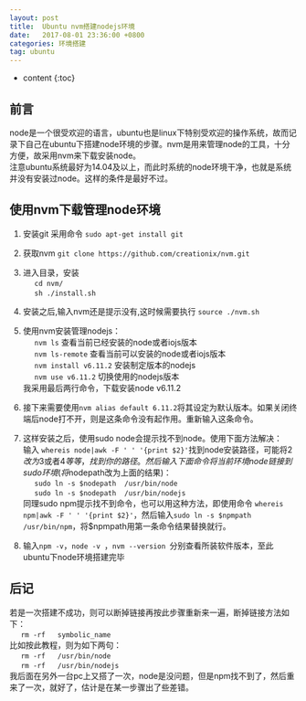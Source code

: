 ```yaml
---
layout: post
title:  Ubuntu nvm搭建nodejs环境
date:   2017-08-01 23:36:00 +0800
categories: 环境搭建
tag: ubuntu
---
```


* content
{:toc}


## 前言

node是一个很受欢迎的语言，ubuntu也是linux下特别受欢迎的操作系统，故而记录下自己在ubuntu下搭建node环境的步骤。nvm是用来管理node的工具，十分方便，故采用nvm来下载安装node。   
注意ubuntu系统最好为14.04及以上，而此时系统的node环境干净，也就是系统并没有安装过node。这样的条件是最好不过。

## 使用nvm下载管理node环境 
 
1. 安装git 采用命令  ```sudo apt-get install git```  

2. 获取nvm  ```git clone https://github.com/creationix/nvm.git```  

3. 进入目录，安装  
    &nbsp;&nbsp;&nbsp;&nbsp;
    ```cd nvm/```  
    &nbsp;&nbsp;&nbsp;&nbsp;
    ```sh ./install.sh```  

4. 安装之后,输入nvm还是提示没有,这时候需要执行  ```source ./nvm.sh```  

5. 使用nvm安装管理nodejs：  
    &nbsp;&nbsp;&nbsp;&nbsp;
    ```nvm ls```  查看当前已经安装的node或者iojs版本  
    &nbsp;&nbsp;&nbsp;&nbsp;
    ```nvm ls-remote```  查看当前可以安装的node或者iojs版本  
    &nbsp;&nbsp;&nbsp;&nbsp;
    ```nvm install v6.11.2```  安装制定版本的nodejs  
    &nbsp;&nbsp;&nbsp;&nbsp;
    ```nvm use v6.11.2```  切换使用的nodejs版本  
我采用最后两行命令，下载安装node v6.11.2

6. 接下来需要使用```nvm alias default 6.11.2```将其设定为默认版本。如果关闭终端后node打不开，则是这条命令没有起作用。重新输入这条命令。  

7. 这样安装之后，使用sudo node会提示找不到node。使用下面方法解决：  
输入  ```whereis node|awk -F ' ' '{print $2}'```找到node安装路径，可能将$2改为$3或者$4等等，找到你的路径。    
然后输入下面命令将当前环境node链接到sudo环境(将$nodepath改为上面的结果)：  
    &nbsp;&nbsp;&nbsp;&nbsp;
    ```sudo ln -s $nodepath  /usr/bin/node```  
    &nbsp;&nbsp;&nbsp;&nbsp;
    ```sudo ln -s $nodepath  /usr/bin/nodejs```  
同理sudo npm提示找不到命令，也可以用这种方法，即使用命令 ```whereis npm|awk -F ' ' '{print $2}'```，然后输入```sudo ln -s $npmpath  /usr/bin/npm```，将$npmpath用第一条命令结果替换就行。  
8. 输入```npm -v```，```node -v ```，```nvm --version ```分别查看所装软件版本，至此ubuntu下node环境搭建完毕

## 后记

若是一次搭建不成功，则可以断掉链接再按此步骤重新来一遍，断掉链接方法如下：  
&nbsp;&nbsp;&nbsp;&nbsp;
```rm -rf   symbolic_name```  
比如按此教程，则为如下两句：  
&nbsp;&nbsp;&nbsp;&nbsp;
```rm -rf   /usr/bin/node```  
&nbsp;&nbsp;&nbsp;&nbsp;
```rm -rf   /usr/bin/nodejs```  
我后面在另外一台pc上又搭了一次，node是没问题，但是npm找不到了，然后重来了一次，就好了，估计是在某一步骤出了些差错。
